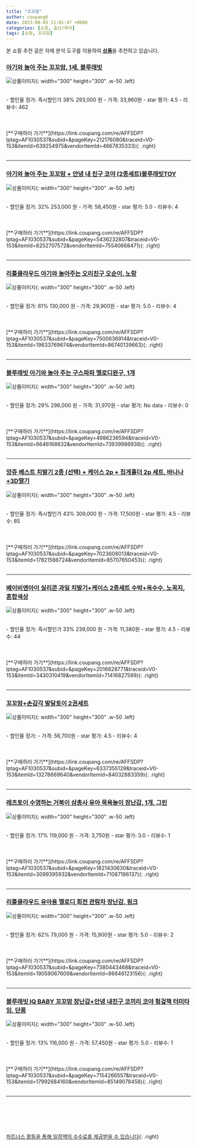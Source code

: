```yaml
---
title: "꼬꼬맘"
author: coupang6
date: 2023-08-05 11:01:47 +0800
categories: [쇼핑, 출산/육아]
tags: [쇼핑, 꼬꼬맘]
---
```


본 쇼핑 추천 글은 자체 분석 도구를 이용하여 [**상품**](https://link.coupang.com/a/bao1ui)을 추천하고 있습니다.

### [아기와 놀아 주는 꼬꼬맘, 1세, 블루래빗](https://link.coupang.com/re/AFFSDP?lptag=AF1030537&subid=&pageKey=212176080&traceid=V0-153&itemId=639254975&vendorItemId=4667835333)

![상품이미지](https://thumbnail6.coupangcdn.com/thumbnails/remote/230x230ex/image/retail/images/3671191943679378-fc8991b6-37aa-4646-b937-46421e5df530.jpg){: width="300" height="300" .w-50 .left}


<br>
- 할인율 정가: 즉시할인가 38%  293,000   원
- 가격: 33,960원
- star 평가: 4.5
- 리뷰수: 462
<br>
<br>
<br>
<br>
[**구매하러 가기**](https://link.coupang.com/re/AFFSDP?lptag=AF1030537&subid=&pageKey=212176080&traceid=V0-153&itemId=639254975&vendorItemId=4667835333){: .right}
<br>
<br>

---

### [아기와 놀아 주는 꼬꼬맘 + 안녕 내 친구 코야 (2종세트)블루래빗TOY](https://link.coupang.com/re/AFFSDP?lptag=AF1030537&subid=&pageKey=5436232807&traceid=V0-153&itemId=8252707572&vendorItemId=75540668471)

![상품이미지](https://thumbnail6.coupangcdn.com/thumbnails/remote/230x230ex/image/vendor_inventory/5b78/333154073bd2babef4d8ae8be2b9424fe435556e27739873985b533af75a.jpg){: width="300" height="300" .w-50 .left}


<br>
- 할인율 정가: 32%  253,000   원
- 가격: 58,450원
- star 평가: 5.0
- 리뷰수: 4
<br>
<br>
<br>
<br>
[**구매하러 가기**](https://link.coupang.com/re/AFFSDP?lptag=AF1030537&subid=&pageKey=5436232807&traceid=V0-153&itemId=8252707572&vendorItemId=75540668471){: .right}
<br>
<br>

---

### [리틀클라우드 아기와 놀아주는 오리친구 오순이, 노랑](https://link.coupang.com/re/AFFSDP?lptag=AF1030537&subid=&pageKey=7500636914&traceid=V0-153&itemId=19633769674&vendorItemId=86740139663)

![상품이미지](https://thumbnail6.coupangcdn.com/thumbnails/remote/230x230ex/image/vendor_inventory/1dea/92ad57c623a101393e0952b33b33c99be1ad14ce76b809b2229e49f172bb.jpg){: width="300" height="300" .w-50 .left}


<br>
- 할인율 정가: 61%  130,000   원
- 가격: 29,900원
- star 평가: 5.0
- 리뷰수: 4
<br>
<br>
<br>
<br>
[**구매하러 가기**](https://link.coupang.com/re/AFFSDP?lptag=AF1030537&subid=&pageKey=7500636914&traceid=V0-153&itemId=19633769674&vendorItemId=86740139663){: .right}
<br>
<br>

---

### [블루래빗 아기와 놀아 주는 구스파파 멜로디완구, 1개](https://link.coupang.com/re/AFFSDP?lptag=AF1030537&subid=&pageKey=4986236594&traceid=V0-153&itemId=6646168632&vendorItemId=73939986938)

![상품이미지](https://thumbnail6.coupangcdn.com/thumbnails/remote/230x230ex/image/rs_quotation_api/kkaqbnjo/12eca4e4a263488b8c481800fcaf4521.jpg){: width="300" height="300" .w-50 .left}


<br>
- 할인율 정가: 29%  298,000   원
- 가격: 31,970원
- star 평가: No data
- 리뷰수: 0
<br>
<br>
<br>
<br>
[**구매하러 가기**](https://link.coupang.com/re/AFFSDP?lptag=AF1030537&subid=&pageKey=4986236594&traceid=V0-153&itemId=6646168632&vendorItemId=73939986938){: .right}
<br>
<br>

---

### [앙쥬 베스트 치발기 2종 (선택) + 케이스 2p + 집게홀더 2p 세트, 바나나+3D딸기](https://link.coupang.com/re/AFFSDP?lptag=AF1030537&subid=&pageKey=7023608013&traceid=V0-153&itemId=17821566724&vendorItemId=85707650453)

![상품이미지](https://thumbnail10.coupangcdn.com/thumbnails/remote/230x230ex/image/vendor_inventory/fb56/b1e88c63b02a4670b396b0140f33e7246fb4ac85e5b021d79b87ea703371.jpg){: width="300" height="300" .w-50 .left}


<br>
- 할인율 정가: 즉시할인가 43%  309,000   원
- 가격: 17,500원
- star 평가: 4.5
- 리뷰수: 85
<br>
<br>
<br>
<br>
[**구매하러 가기**](https://link.coupang.com/re/AFFSDP?lptag=AF1030537&subid=&pageKey=7023608013&traceid=V0-153&itemId=17821566724&vendorItemId=85707650453){: .right}
<br>
<br>

---

### [베이비앤아이 실리콘 과일 치발기+케이스 2종세트 수박+옥수수, 노꼭지, 혼합색상](https://link.coupang.com/re/AFFSDP?lptag=AF1030537&subid=&pageKey=2016628771&traceid=V0-153&itemId=3430310419&vendorItemId=71416827599)

![상품이미지](https://thumbnail6.coupangcdn.com/thumbnails/remote/230x230ex/image/retail/images/2020/08/24/19/0/83d101f1-a379-44c0-b130-6a93282cfe36.jpg){: width="300" height="300" .w-50 .left}


<br>
- 할인율 정가: 즉시할인가 33%  239,000   원
- 가격: 11,380원
- star 평가: 4.5
- 리뷰수: 44
<br>
<br>
<br>
<br>
[**구매하러 가기**](https://link.coupang.com/re/AFFSDP?lptag=AF1030537&subid=&pageKey=2016628771&traceid=V0-153&itemId=3430310419&vendorItemId=71416827599){: .right}
<br>
<br>

---

### [꼬꼬맘+손감각 발달토이 2권세트](https://link.coupang.com/re/AFFSDP?lptag=AF1030537&subid=&pageKey=6337355129&traceid=V0-153&itemId=13278669640&vendorItemId=84032883359)

![상품이미지](https://thumbnail10.coupangcdn.com/thumbnails/remote/230x230ex/image/vendor_inventory/3075/0dbff7b0cc32c77484c922f558625a509668c7f6b528a4e7f492cb7b39c6.jpg){: width="300" height="300" .w-50 .left}


<br>
- 할인율 정가: 
- 가격: 56,700원
- star 평가: 4.5
- 리뷰수: 4
<br>
<br>
<br>
<br>
[**구매하러 가기**](https://link.coupang.com/re/AFFSDP?lptag=AF1030537&subid=&pageKey=6337355129&traceid=V0-153&itemId=13278669640&vendorItemId=84032883359){: .right}
<br>
<br>

---

### [레츠토이 수영하는 거북이 삼총사 유아 목욕놀이 장난감, 1개, 그린](https://link.coupang.com/re/AFFSDP?lptag=AF1030537&subid=&pageKey=1821430630&traceid=V0-153&itemId=3099395932&vendorItemId=71087186137)

![상품이미지](https://thumbnail7.coupangcdn.com/thumbnails/remote/230x230ex/image/retail/images/2020/07/14/15/4/24abf052-7e26-4aac-982c-850052eab03e.jpg){: width="300" height="300" .w-50 .left}


<br>
- 할인율 정가: 17%  119,000   원
- 가격: 3,750원
- star 평가: 3.0
- 리뷰수: 1
<br>
<br>
<br>
<br>
[**구매하러 가기**](https://link.coupang.com/re/AFFSDP?lptag=AF1030537&subid=&pageKey=1821430630&traceid=V0-153&itemId=3099395932&vendorItemId=71087186137){: .right}
<br>
<br>

---

### [리틀클라우드 유아용 멜로디 회전 관람차 장난감, 핑크](https://link.coupang.com/re/AFFSDP?lptag=AF1030537&subid=&pageKey=7380443468&traceid=V0-153&itemId=19059067609&vendorItemId=86646123156)

![상품이미지](https://thumbnail9.coupangcdn.com/thumbnails/remote/230x230ex/image/retail/images/2023/07/21/11/9/8bb809b7-6626-4615-8ce2-4698b7935e20.png){: width="300" height="300" .w-50 .left}


<br>
- 할인율 정가: 62%  79,000   원
- 가격: 15,900원
- star 평가: 5.0
- 리뷰수: 2
<br>
<br>
<br>
<br>
[**구매하러 가기**](https://link.coupang.com/re/AFFSDP?lptag=AF1030537&subid=&pageKey=7380443468&traceid=V0-153&itemId=19059067609&vendorItemId=86646123156){: .right}
<br>
<br>

---

### [블루래빗 IQ BABY 꼬꼬맘 장난감+안녕 내친구 코끼리 코야 헝겊책 터미타임, 단품](https://link.coupang.com/re/AFFSDP?lptag=AF1030537&subid=&pageKey=7154266557&traceid=V0-153&itemId=17992684160&vendorItemId=85149078458)

![상품이미지](https://thumbnail9.coupangcdn.com/thumbnails/remote/230x230ex/image/vendor_inventory/d0d4/ce9d98298d6922b8c5b1104a4a27365dfce111e037a3b9d17b3856364466.jpg){: width="300" height="300" .w-50 .left}


<br>
- 할인율 정가: 13%  116,000   원
- 가격: 57,450원
- star 평가: 5.0
- 리뷰수: 1
<br>
<br>
<br>
<br>
[**구매하러 가기**](https://link.coupang.com/re/AFFSDP?lptag=AF1030537&subid=&pageKey=7154266557&traceid=V0-153&itemId=17992684160&vendorItemId=85149078458){: .right}
<br>
<br>

---
<br><br><br><br><br> [파트너스 활동을 통해 일정액의 수수료를 제공받을 수 있습니다](https://link.coupang.com/a/bao1ui){: .right}